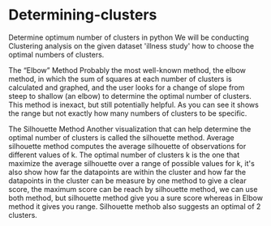 # Determining-clusters
Determine optimum number of clusters in python 
We will be conducting Clustering analysis on the given dataset 'illness study' how to choose the optimal numbers of clusters.

The “Elbow” Method
Probably the most well-known method, the elbow method, in which the sum of squares at each number of clusters is calculated and graphed, and the user looks for a change of slope from steep to shallow (an elbow) to determine the optimal number of clusters. This method is inexact, but still potentially helpful.
As you can see it shows the range but not exactly how many numbers of clusters to be specific.

The Silhouette Method
Another visualization that can help determine the optimal number of clusters is called the silhouette method. Average silhouette method computes the average silhouette of observations for different values of k. The optimal number of clusters k is the one that maximize the average silhouette over a range of possible values for k, it's also show how far the datapoints are within the cluster and how far the datapoints in the cluster can be measure by one method to give a 
clear score, the maximum score can be reach by silhouette method, we can use both method, but silhouette method give you a sure score whereas in Elbow method it gives you range.
Silhouette methob also suggests an optimal of 2 clusters.
